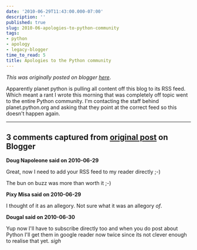 ```yaml
---
date: '2010-06-29T11:43:00.000-07:00'
description: ''
published: true
slug: 2010-06-apologies-to-python-community
tags:
- python
- apology
- legacy-blogger
time_to_read: 5
title: Apologies to the Python community
---
```


*This was originally posted on blogger [here](https://pydanny.blogspot.com/2010/06/apologies-to-python-community.html)*.

Apparently planet python is pulling all content off this blog to its RSS feed. Which meant a rant I wrote this morning that was completely off topic went to the entire Python community. I'm contacting the staff behind planet.python.org and asking that they point at the correct feed so this doesn't happen again.

---

## 3 comments captured from [original post](https://pydanny.blogspot.com/2010/06/apologies-to-python-community.html) on Blogger

**Doug Napoleone said on 2010-06-29**

Great, now I need to add your RSS feed to my reader directly ;-)

The bun on buzz was more than worth it ;-)

**Pixy Misa said on 2010-06-29**

I thought of it as an allegory.  Not sure what it was an allegory <i>of</i>.

**Dougal said on 2010-06-30**

Yup now I'll have to subscribe directly too and when you do post about Python I'll get them in google reader now twice since its not clever enough to realise that yet. *sigh*

